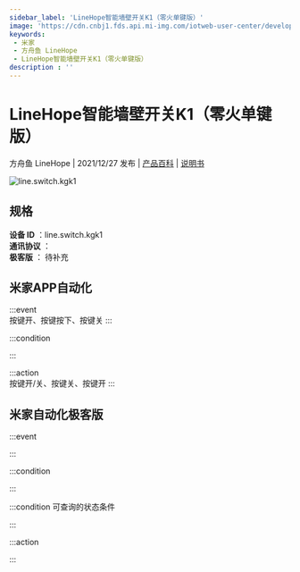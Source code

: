 ```yaml
---
sidebar_label: 'LineHope智能墙壁开关K1（零火单键版）'
image: 'https://cdn.cnbj1.fds.api.mi-img.com/iotweb-user-center/developer_1679067620628x8a4E6Dr.png?GalaxyAccessKeyId=AKVGLQWBOVIRQ3XLEW&Expires=9223372036854775807&Signature=Amcv8oRnReh8HG3rf4KzLvViOFE='
keywords: 
 - 米家
 - 方舟鱼 LineHope
 - LineHope智能墙壁开关K1（零火单键版）
description : ''
---
```

# LineHope智能墙壁开关K1（零火单键版）

方舟鱼 LineHope | 2021/12/27 发布 | [产品百科](https://home.mi.com/webapp/content/baike/product/index.html?model=line.switch.kgk1/) | [说明书](https://home.mi.com/views/introduction.html?model=line.switch.kgk1&region=cn)

![line.switch.kgk1](https://cdn.cnbj1.fds.api.mi-img.com/iotweb-user-center/developer_1679067620628x8a4E6Dr.png?GalaxyAccessKeyId=AKVGLQWBOVIRQ3XLEW&Expires=9223372036854775807&Signature=Amcv8oRnReh8HG3rf4KzLvViOFE=)

## 规格  
> 
**设备 ID** ：line.switch.kgk1  
**通讯协议** ：  
**极客版**  ： 待补充 


## 米家APP自动化  

:::event  
按键开、按键按下、按键关
:::

:::condition  

:::

:::action   
按键开/关、按键关、按键开
:::

## 米家自动化极客版  

:::event  

:::

:::condition  

:::

:::condition 可查询的状态条件  

:::

:::action  

:::

        
